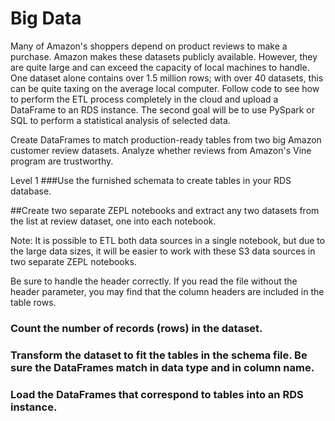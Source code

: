 # Big Data 

 Many of Amazon's shoppers depend on product reviews to make a purchase. Amazon makes these datasets publicly available. However, they are quite large and can exceed the capacity of local machines to handle. One dataset alone contains over 1.5 million rows; with over 40 datasets, this can be quite taxing on the average local computer. 
Follow code to see how to  perform the ETL process completely in the cloud and upload a DataFrame to an RDS instance. The second goal will be to use PySpark or SQL to perform a statistical analysis of selected data.



Create DataFrames to match production-ready tables from two big Amazon customer review datasets.
Analyze whether reviews from Amazon's Vine program are trustworthy.

Level 1
###Use the furnished schemata to create tables in your RDS database.

##Create two separate ZEPL notebooks and extract any two datasets from the list at review dataset, one into each notebook.

Note: It is possible to ETL both data sources in a single notebook, but due to the large data sizes, it will be easier to work with these S3 data sources in two separate ZEPL notebooks.

Be sure to handle the header correctly. If you read the file without the header parameter, you may find that the column headers are included in the table rows.

### Count the number of records (rows) in the dataset.

### Transform the dataset to fit the tables in the schema file. Be sure the DataFrames match in data type and in column name.

### Load the DataFrames that correspond to tables into an RDS instance.